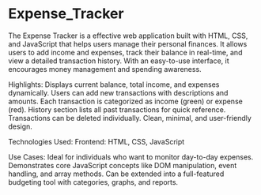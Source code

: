 # Expense_Tracker
The Expense Tracker is a effective web application built with HTML, CSS, and JavaScript that helps users manage their personal finances. It allows users to add income and expenses, track their balance in real-time, and view a detailed transaction history. With an easy-to-use interface, it encourages money management and spending awareness.

Highlights:
Displays current balance, total income, and expenses dynamically.
Users can add new transactions with descriptions and amounts.
Each transaction is categorized as income (green) or expense (red).
History section lists all past transactions for quick reference.
Transactions can be deleted individually.
Clean, minimal, and user-friendly design.

Technologies Used:
Frontend: HTML, CSS, JavaScript

Use Cases:
Ideal for individuals who want to monitor day-to-day expenses.
Demonstrates core JavaScript concepts like DOM manipulation, event handling, and array methods.
Can be extended into a full-featured budgeting tool with categories, graphs, and reports.
